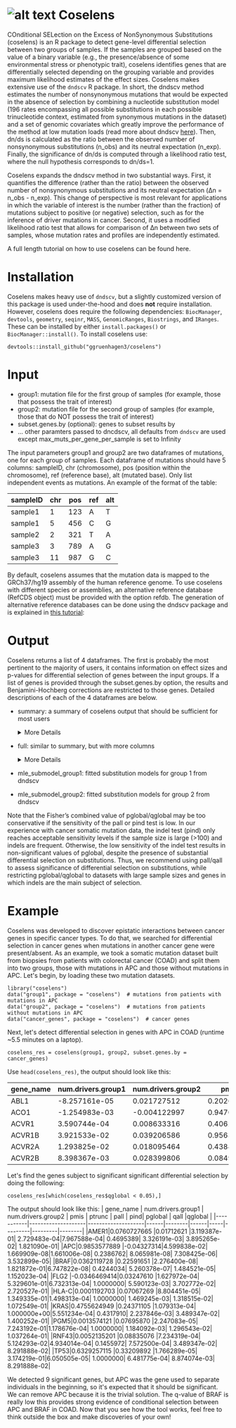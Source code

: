 # ![alt text](https://github.com/ggruenhagen3/coselens/blob/master/icon.png?raw=true)  Coselens 
COnditional SELection on the Excess of NonSynonymous Substitutions (coselens) is an R package to detect gene-level differential selection between two groups of samples. If the samples are grouped based on the value of a binary variable (e.g., the presence/absence of some environmental stress or phenotypic trait), coselens identifies genes that are differentially selected depending on the grouping variable and provides maximum likelihood estimates of the effect sizes. Coselens makes extensive use of the ```dndscv``` R package. In short, the dndscv method estimates the number of nonsynonymous mutations that would be expected in the absence of selection by combining a nucleotide substitution model (196 rates encompassing all possible substitutions in each possible trinucleotide context, estimated from synonymous mutations in the dataset) and a set of genomic covariates which greatly improve the performance of the method at low mutation loads (read more about dndscv [here](https://github.com/im3sanger/dndscv)). Then, dn/ds is calculated as the ratio between the observed number of nonsynonymous substitutions (n_obs) and its neutral expectation (n_exp). Finally, the significance of dn/ds is computed through a likelihood ratio test, where the null hypothesis corresponds to dn/ds=1.

Coselens expands the dndscv method in two substantial ways. First, it quantifies the difference (rather than the ratio) between the observed number of nonsynonymous substitutions and its neutral expectation (Δn = n_obs - n_exp). This change of perspective is most relevant for applications in which the variable of interest is the number (rather than the fraction) of mutations subject to positive (or negative) selection, such as for the inference of driver mutations in cancer. Second, it uses a modified likelihood ratio test that allows for comparison of Δn between two sets of samples, whose mutation rates and profiles are independently estimated. 

A full length tutorial on how to use coselens can be found here.

# Installation
Coselens makes heavy use of ```dndscv```, but a slightly customized version of this package is used under-the-hood and does **not** require installation. However, coselens does require the following dependencies: ```BiocManager```, ```devtools```, ```geometry```, ```seqinr```, ```MASS```, ```GenomicRanges```, ```Biostrings```, and ```IRanges```. These can be installed by either ```install.packages()``` or ```BiocManager::install()```. To install coselens use:
```
devtools::install_github("ggruenhagen3/coselens")
```

# Input
* group1: mutation file for the first group of samples (for example, those that possess the trait of interest)
* group2: mutation file for the second group of samples (for example, those that do NOT possess the trait of interest)
* subset.genes.by (optional): genes to subset results by
* ... other paramters passed to dncdscv, all defaults from ```dndscv``` are used except max_muts_per_gene_per_sample is set to Infinity

The input parameters group1 and group2 are two dataframes of mutations, one for each group of samples. Each dataframe of mutations should have 5 columns: sampleID, chr (chromosome), pos (position within the chromosome), ref (reference base), alt (mutated base). Only list independent events as mutations. An example of the format of the table:

|sampleID | chr | pos | ref | alt|
|---------|-----|-----|-----|----|
|sample1  | 1   | 123 | A   | T  |
|sample1  | 5   | 456 | C   | G  |
|sample2  | 2   | 321 | T   | A  |
|sample3  | 3   | 789 | A   | G  |
|sample3  | 11  | 987 | G   | C  |

By default, coselens assumes that the mutation data is mapped to the GRCh37/hg19 assembly of the human reference genome. To use coselens with different species or assemblies, an alternative reference database (RefCDS object) must be provided with the option refdb. The generation of alternative reference databases can be done using the dndscv package and is explained in [this tutorial](http://htmlpreview.github.io/?http://github.com/im3sanger/dndscv/blob/master/vignettes/buildref.html):

# Output
Coselens returns a list of 4 dataframes. The first is probably the most pertinent to the majority of users, it contains information on effect sizes and p-values for differential selection of genes between the input groups. If a list of genes is provided through the subset.genes.by option, the results and Benjamini-Hochberg corrections are restricted to those genes. Detailed descriptions of each of the 4 dataframes are below.

* summary: a summary of coselens output that should be sufficient for most users
  <details>
  <summary>More Details</summary>
  <br>
 
  * Output Column Descriptions
    * gene_name: name of gene that conditional selection was calculated in
    * num.driver.sub.group1: estimate of the number of drivers in group 1 based excess of non-synonymous mutations
    * num.driver.sub.group2: estimate of the number of drivers in group 2 based excess of non-synonymous mutations
    * num.driver.ind.group1: estimate of the number of drivers in group 1 based excess of indels
    * num.driver.ind.group2: estimate of the number of drivers in group 2 based excess of indels
    * psub: p-value for conditional selection in non-synonymous substitutions
    * pind: p-value for conditional selection in indels
    * pglobal: Fisher's combined p-value for psub and pind
    * qsub: q-value of psub using Benjamini-Hochberg correction
    * qind: q-value of pind using Benjamini-Hochberg correction
    * qglobal: q-value of pglobal using Benjamini-Hochberg correction
  </details>

* full: similar to summary, but with more columns
  <details>
  <summary>More Details</summary>
  <br>

  * Output Column Descriptions (same as summary w/ the following additions):
    * num.driver.mis.group1: estimate of the number of drivers in group 1 based excess of missense mutations
    * num.driver.mis.group2: estimate of the number of drivers in group 2 based excess of missense mutations
    * num.driver.trunc.group1: estimate of the number of drivers in group 1 based excess of truncating mutations
    * num.driver.trunc.group2: estimate of the number of drivers in group 2 based excess of truncating mutations
    * pmis: p-value for conditional selection in missense mutations
    * ptrunc: p-value for conditional selection in truncating mutations
    * psub.group1: p-value for selection in group 1 for non-synonymous substitutions
    * psub.group2: p-value for selection in group 2 for non-synonymous substitutions
    * pmis.group1: p-value for selection in group 1 for missense substitutions
    * pmis.group2: p-value for selection in group 2 for missense substitutions
    * ptrunc.group1: p-value for selection in group 1 for truncating substitutions
    * ptrunc.group2: p-value for selection in group 2 for truncating substitutions
    * pind.group1: p-value for selection in group 1 for indels
    * pind.group2: p-value for selection in group 2 for indels
    * qsub.group1: q-value of psub.group1 using Benjamini-Hochberg correction
    * qsub.group2: q-value of psub.group2 using Benjamini-Hochberg correction
    * qmis.group1: q-value of pmis.group1 using Benjamini-Hochberg correction
    * qmis.group2: q-value of pmis.group2 using Benjamini-Hochberg correction
    * qtrunc.group1: q-value of ptrunc.group1 using Benjamini-Hochberg correction
    * qtrunc.group2: q-value of ptrunc.group2 using Benjamini-Hochberg correction
    * qind.group1: q-value of pind.group1 using Benjamini-Hochberg correction
    * qind.group2: q-value of pind.group2 using Benjamini-Hochberg correction
  </details>

* mle_submodel_group1: fitted substitution models for group 1 from dndscv
* mle_submodel_group2: fitted substitution models for group 2 from dndscv

Note that the Fisher’s combined value of pglobal/qglobal may be too conservative if the sensitivity of the pall or pind test is low. In our experience with cancer somatic mutation data, the indel test (pind) only reaches acceptable sensitivity levels if the sample size is large (>100) and indels are frequent. Otherwise, the low sensitivity of the indel test results in non-significant values of pglobal, despite the presence of substantial differential selection on substitutions. Thus, we recommend using pall/qall to assess significance of differential selection on substitutions, while restricting pglobal/qglobal to datasets with large sample sizes and genes in which indels are the main subject of selection.

# Example
Coselens was developed to discover epistatic interactions between cancer genes in specific cancer types. To do that, we searched for differential selection in cancer genes when mutations in another cancer gene were present/absent. As an example, we took a somatic mutation dataset built from biopsies from patients with colorectal cancer (COAD) and split them into two groups, those with mutations in APC and those without mutations in APC. Let's begin, by loading these two mutation datasets.

```
library("coselens")
data("group1", package = "coselens")  # mutations from patients with    mutations in APC
data("group2", package = "coselens")  # mutations from patients without mutations in APC
data("cancer_genes", package = "coselens")  # cancer genes
```

Next, let's detect differential selection in genes with APC in COAD (runtime ~5.5 minutes on a laptop).

```
coselens_res = coselens(group1, group2, subset.genes.by = cancer_genes)
```

Use ```head(coselens_res)```, the output should look like this:

| gene_name | num.drivers.group1 | num.drivers.group2 | pmis | ptrunc | pall | pind| pglobal | qall    |qglobal |
|-----------|--------------------|--------------------|------|--------|------|-----|---------|---------|--------|
|ABL1|-8.257161e-05|0.021727512 |0.20264758| 1.0000000| 0.4441491|0.5359755| 0.5797215|1|       1|
|ACO1|-1.254983e-03|-0.004122997 |0.94708034| 0.6725580| 0.9125477|0.2687322| 0.5899164|1|      1|
|ACVR1|3.590744e-04|0.008633316 |0.40628237| 1.0000000| 0.7083432|1.0000000| 0.9525987|1|       1|
|ACVR1B|3.921533e-02|0.039206586 |0.95634987| 0.8988483| 0.9904685|0.3391245| 0.7023388|1|       1|
|ACVR2A|1.293825e-02|0.018095464|0.43847259| 0.6886162| 0.6835661|1.0000000| 0.9436165|1|      1|
|ACVR2B|8.398367e-03|0.028399806|0.08498634| 0.6456863| 0.2041043|1.0000000| 0.5284514|1|       1|

Let's find the genes subject to significant significant differential selection by doing the following:

```
coselens_res[which(coselens_res$qglobal < 0.05),]
```

The output should look like this:
| gene_name | num.drivers.group1 | num.drivers.group2 | pmis | ptrunc | pall | pind| pglobal | qall    |qglobal |
|-----------|--------------------|--------------------|------|--------|------|-----|---------|---------|--------|
|AMER1|0.0760727665 |0.01712621 |3.119387e-01| 2.729483e-04|7.967588e-04| 0.4695389| 3.326191e-03| 3.895265e-02| 1.821090e-01|
|APC|0.9853577889   |-0.04327314|4.599838e-02| 1.669909e-08|1.661006e-08| 0.2386762| 8.065981e-08| 7.308425e-06| 3.532899e-05|
|BRAF|0.0362119728  |0.22591651 |2.276400e-08| 1.821872e-01|6.747822e-08| 0.4244034| 5.260378e-07| 1.484521e-05| 1.152023e-04|
|FLG2 |-0.0346469414|0.03247610 |1.627972e-04| 5.329601e-01|6.732313e-04| 1.0000000| 5.590123e-03| 3.702772e-02| 2.720527e-01|
|HLA-C|0.0001192703 |0.07067269 |8.804451e-05| 1.349335e-01|1.498313e-04| 1.0000000| 1.469245e-03| 1.318515e-02| 1.072549e-01|
|KRAS|0.4755624949  |0.24371105 |1.079313e-04| 1.000000e+00|5.551234e-04| 0.4317910| 2.237846e-03| 3.489347e-02| 1.400252e-01|
|PGM5|0.0013574121  |0.07695870 |2.247083e-05| 7.243192e-01|1.178676e-04| 1.0000000| 1.184092e-03| 1.296543e-02| 1.037264e-01|
|RNF43|0.0052135201 |0.08835076 |7.234319e-04| 5.124293e-02|4.934014e-04| 0.1455972| 7.572500e-04| 3.489347e-02| 8.291888e-02|
|TP53|0.6329257115  |0.33209892 |1.766289e-05| 3.174219e-01|6.050505e-05| 1.0000000| 6.481775e-04| 8.874074e-03| 8.291888e-02|


We detected 9 significant genes, but APC was the gene used to separate individuals in the beginning, so it's expected that it should be significant. We can remove APC because it is the trivial solution. The q-value of BRAF is really low this provides strong evidence of conditional selection between APC and BRAF in COAD. Now that you see how the tool works, feel free to think outside the box and make discoveries of your own!
